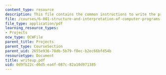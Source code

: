```yaml
---
content_type: resource
description: This file contains the common instructions to write the project.
file: /courses/6-001-structure-and-interpretation-of-computer-programs-spring-2005/0d9fb22cd6d5ea4f087c82a10d971385_writeup.pdf
file_type: application/pdf
learning_resource_types:
- Projects
ocw_type: OCWFile
parent_title: Projects
parent_type: CourseSection
parent_uid: 2655e936-78db-5b79-f0ec-b2ec66bfd54b
resourcetype: Document
title: writeup.pdf
uid: 0d9fb22c-d6d5-ea4f-087c-82a10d971385
---
```

